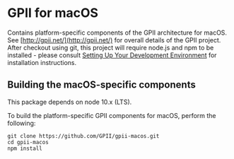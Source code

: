 # GPII for macOS

Contains platform-specific components of the GPII architecture for macOS. See [http://gpii.net/](http://gpii.net/) for
overall details of the GPII project. After checkout using git, this project will require node.js and npm to be
installed - please consult [Setting Up Your Development Environment](http://wiki.gpii.net/w/Setting_Up_Your_Development_Environment)
for installation instructions.

## Building the macOS-specific components

This package depends on node 10.x (LTS).

To build the platform-specific GPII components for macOS, perform the following:

    git clone https://github.com/GPII/gpii-macos.git
    cd gpii-macos
    npm install

